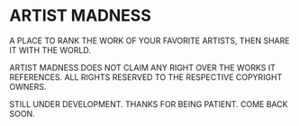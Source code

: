 # ARTIST MADNESS
A PLACE TO RANK THE WORK OF YOUR FAVORITE ARTISTS, THEN SHARE IT WITH THE WORLD.

ARTIST MADNESS DOES NOT CLAIM ANY RIGHT OVER THE WORKS IT REFERENCES.
ALL RIGHTS RESERVED TO THE RESPECTIVE COPYRIGHT OWNERS.

STILL UNDER DEVELOPMENT. THANKS FOR BEING PATIENT. COME BACK SOON.
